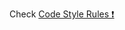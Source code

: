 Check [Code Style Rules ❗️](https://mate-academy.github.io/layout_task-guideline/html-css-code-style-rules)
 